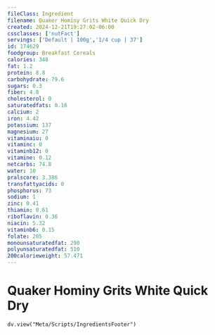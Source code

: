 ```yaml
---
fileClass: Ingredient
filename: Quaker Hominy Grits White Quick Dry
created: 2024-12-21T19:27:02-06:00
cssclasses: ['nutFact']
servings: ['Default | 100g','1/4 cup | 37']
id: 174629
foodgroup: Breakfast Cereals
calories: 348
fat: 1.2
protein: 8.8
carbohydrate: 79.6
sugars: 0.3
fiber: 4.8
cholesterol: 0
saturatedfats: 0.16
calcium: 2
iron: 4.42
potassium: 137
magnesium: 27
vitaminaiu: 0
vitaminc: 0
vitaminb12: 0
vitamine: 0.12
netcarbs: 74.8
water: 10
pralscore: 3.386
transfattyacids: 0
phosphorus: 73
sodium: 1
zinc: 0.41
thiamin: 0.61
riboflavin: 0.36
niacin: 5.32
vitaminb6: 0.15
folate: 205
monounsaturatedfat: 290
polyunsaturatedfat: 510
200calorieweight: 57.471
---
```


# Quaker Hominy Grits White Quick Dry

```dataviewjs
dv.view("Meta/Scripts/IngredientsFooter")
```